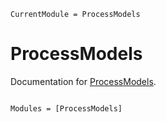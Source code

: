 ```@meta
CurrentModule = ProcessModels
```

# ProcessModels

Documentation for [ProcessModels](https://github.com/jmaedler/ProcessModels.jl).

```@index
```

```@autodocs
Modules = [ProcessModels]
```
